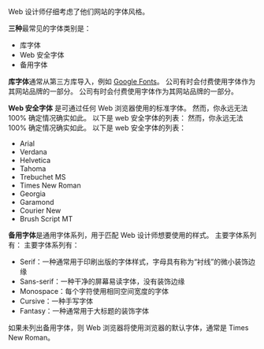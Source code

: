Web 设计师仔细考虑了他们网站的字体风格。

**三种**最常见的字体类别是：

- 库字体
- Web 安全字体
- 备用字体

**库字体**通常从第三方库导入，例如 [Google Fonts](https://fonts.google.com/)。 公司有时会付费使用字体作为其网站品牌的一部分。 公司有时会付费使用字体作为其网站品牌的一部分。

**Web 安全字体** 是可通过任何 Web 浏览器使用的标准字体。 然而，你永远无法 100% 确定情况确实如此。 以下是 web 安全字体的列表： 然而，你永远无法 100% 确定情况确实如此。 以下是 web 安全字体的列表：

- Arial
- Verdana
- Helvetica
- Tahoma
- Trebuchet MS
- Times New Roman
- Georgia
- Garamond
- Courier New
- Brush Script MT

**备用字体**是通用字体系列，用于匹配 Web 设计师想要使用的样式。 主要字体系列有： 主要字体系列有：

- Serif：一种通常用于印刷出版的字体样式，字母具有称为“衬线”的微小装饰边缘
- Sans-serif：一种干净的屏幕易读字体，没有装饰边缘
- Monospace：每个字符使用相同空间宽度的字体
- Cursive：一种手写字体
- Fantasy：一种通常用于大标题的装饰字体

如果未列出备用字体，则 Web 浏览器将使用浏览器的默认字体，通常是 Times New Roman。
